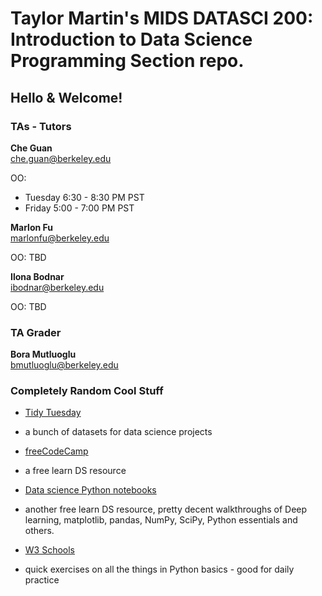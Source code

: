 
# Taylor Martin's MIDS DATASCI 200: Introduction to Data Science Programming Section repo.


## Hello & Welcome!
### TAs - Tutors

**Che Guan**	
che.guan@berkeley.edu

OO: 
- Tuesday 6:30 - 8:30 PM PST
- Friday 5:00 - 7:00 PM PST

**Marlon Fu**	
marlonfu@berkeley.edu

OO: TBD

**Ilona Bodnar**	
ibodnar@berkeley.edu

OO: TBD

### TA Grader 

**Bora Mutluoglu**	
bmutluoglu@berkeley.edu



### Completely Random Cool Stuff

- [Tidy Tuesday](https://github.com/rfordatascience/tidytuesday) 
- a bunch of datasets for data science projects


- [freeCodeCamp](https://www.freecodecamp.org/learn/data-analysis-with-python/) 
- a free learn DS resource

- [Data science Python notebooks](https://github.com/donnemartin/data-science-ipython-notebooks) 
- another free learn DS resource, pretty decent walkthroughs of Deep learning, matplotlib, pandas, NumPy, SciPy, Python essentials and others.

- [W3 Schools](https://www.w3resource.com/python-exercises/)
- quick exercises on all the things in Python basics - good for daily practice